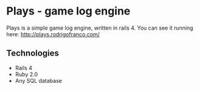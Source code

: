 # Plays - game log engine

Plays is a simple game log engine, written in rails 4. You can see it running here: http://plays.rodrigofranco.com/

## Technologies

* Rails 4
* Ruby 2.0
* Any SQL database
